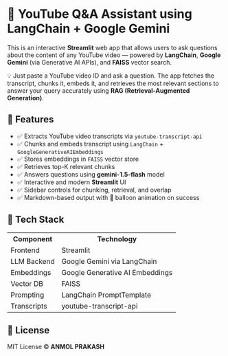 <h1>🎥 YouTube Q&A Assistant using LangChain + Google Gemini</h1>

  <div class="section">
    <p>
      This is an interactive <strong>Streamlit</strong> web app that allows users to ask questions about the content of any YouTube video — powered by <strong>LangChain</strong>, <strong>Google Gemini</strong> (via Generative AI APIs), and <strong>FAISS</strong> vector search.
    </p>
    <p>
      💡 Just paste a YouTube video ID and ask a question. The app fetches the transcript, chunks it, embeds it, and retrieves the most relevant sections to answer your query accurately using <strong>RAG (Retrieval-Augmented Generation)</strong>.
    </p>
  </div>

  <div class="section">
    <h2>🚀 Features</h2>
    <ul>
      <li>✅ Extracts YouTube video transcripts via <code>youtube-transcript-api</code></li>
      <li>✅ Chunks and embeds transcript using <code>LangChain</code> + <code>GoogleGenerativeAIEmbeddings</code></li>
      <li>✅ Stores embeddings in <code>FAISS</code> vector store</li>
      <li>✅ Retrieves top-K relevant chunks</li>
      <li>✅ Answers questions using <strong>gemini-1.5-flash</strong> model</li>
      <li>✅ Interactive and modern <strong>Streamlit</strong> UI</li>
      <li>✅ Sidebar controls for chunking, retrieval, and overlap</li>
      <li>✅ Markdown-based output with 🎈 balloon animation on success</li>
    </ul>
  </div>

  <div class="section">
    <h2>🧰 Tech Stack</h2>
    <table>
      <tr>
        <th>Component</th>
        <th>Technology</th>
      </tr>
      <tr>
        <td>Frontend</td>
        <td>Streamlit</td>
      </tr>
      <tr>
        <td>LLM Backend</td>
        <td>Google Gemini via LangChain</td>
      </tr>
      <tr>
        <td>Embeddings</td>
        <td>Google Generative AI Embeddings</td>
      </tr>
      <tr>
        <td>Vector DB</td>
        <td>FAISS</td>
      </tr>
      <tr>
        <td>Prompting</td>
        <td>LangChain PromptTemplate</td>
      </tr>
      <tr>
        <td>Transcripts</td>
        <td>youtube-transcript-api</td>
      </tr>
    </table>
  </div>

  <div class="section">
    <h2>📄 License</h2>
    <p>MIT License © <strong>ANMOL PRAKASH</strong></p>
  </div>
